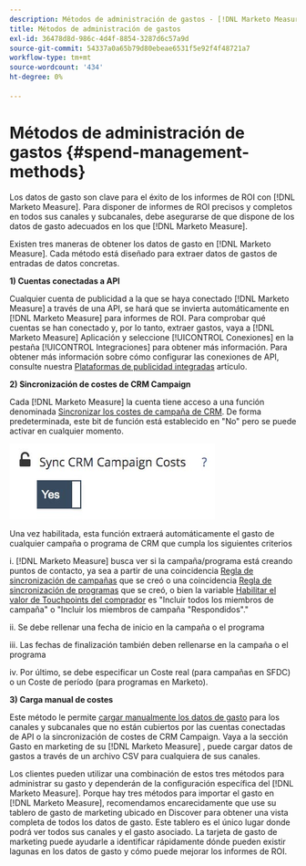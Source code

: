 ```yaml
---
description: Métodos de administración de gastos - [!DNL Marketo Measure] - Documentación del producto
title: Métodos de administración de gastos
exl-id: 36478d8d-986c-4d4f-8854-3287d6c57a9d
source-git-commit: 54337a0a65b79d80ebeae6531f5e92f4f48721a7
workflow-type: tm+mt
source-wordcount: '434'
ht-degree: 0%

---
```


# Métodos de administración de gastos {#spend-management-methods}

Los datos de gasto son clave para el éxito de los informes de ROI con [!DNL Marketo Measure]. Para disponer de informes de ROI precisos y completos en todos sus canales y subcanales, debe asegurarse de que dispone de los datos de gasto adecuados en los que [!DNL Marketo Measure].

Existen tres maneras de obtener los datos de gasto en [!DNL Marketo Measure]. Cada método está diseñado para extraer datos de gastos de entradas de datos concretas.

**1) Cuentas conectadas a API**

Cualquier cuenta de publicidad a la que se haya conectado [!DNL Marketo Measure] a través de una API, se hará que se invierta automáticamente en [!DNL Marketo Measure] para informes de ROI. Para comprobar qué cuentas se han conectado y, por lo tanto, extraer gastos, vaya a [!DNL Marketo Measure] Aplicación y seleccione [!UICONTROL Conexiones] en la pestaña [!UICONTROL Integraciones] para obtener más información. Para obtener más información sobre cómo configurar las conexiones de API, consulte nuestra [Plataformas de publicidad integradas](/help/api-connections/utilizing-marketo-measures-api-connections/integrated-ad-platforms.md#how-to-connect-ad-platforms) artículo.

**2) Sincronización de costes de CRM Campaign**

Cada [!DNL Marketo Measure] la cuenta tiene acceso a una función denominada [Sincronizar los costes de campaña de CRM](/help/marketing-spend/spend-management/crm-campaign-costs.md#availability). De forma predeterminada, este bit de función está establecido en &quot;No&quot; pero se puede activar en cualquier momento.

![](assets/spend-management-methods-1.png)

Una vez habilitada, esta función extraerá automáticamente el gasto de cualquier campaña o programa de CRM que cumpla los siguientes criterios

i. [!DNL Marketo Measure] busca ver si la campaña/programa está creando puntos de contacto, ya sea a partir de una coincidencia [Regla de sincronización de campañas](/help/channel-tracking-and-setup/offline-channels/custom-campaign-sync.md) que se creó o una coincidencia [Regla de sincronización de programas](/help/marketo-measure-and-marketo/marketo-measure-integrations-with-marketo/marketo-engage-programs-integration.md) que se creó, o bien la variable [Habilitar el valor de Touchpoints del comprador](/help/channel-tracking-and-setup/offline-channels/syncing-offline-campaigns.md#how-to-create-a-campaign-and-sync-buyer-touchpoints) es &quot;Incluir todos los miembros de campaña&quot; o &quot;Incluir los miembros de campaña &quot;Respondidos&quot;.&quot;

ii. Se debe rellenar una fecha de inicio en la campaña o el programa

iii. Las fechas de finalización también deben rellenarse en la campaña o el programa

iv. Por último, se debe especificar un Coste real (para campañas en SFDC) o un Coste de período (para programas en Marketo).

**3) Carga manual de costes**

Este método le permite [cargar manualmente los datos de gasto](/help/marketing-spend/spend-management/marketing-channel-costs.md#uploading-marketing-costs) para los canales y subcanales que no están cubiertos por las cuentas conectadas de API o la sincronización de costes de CRM Campaign. Vaya a la sección Gasto en marketing de su [!DNL Marketo Measure] , puede cargar datos de gastos a través de un archivo CSV para cualquiera de sus canales.

Los clientes pueden utilizar una combinación de estos tres métodos para administrar su gasto y dependerán de la configuración específica del [!DNL Marketo Measure]. Porque hay tres métodos para importar el gasto en [!DNL Marketo Measure], recomendamos encarecidamente que use su tablero de gasto de marketing ubicado en Discover para obtener una vista completa de todos los datos de gasto. Este tablero es el único lugar donde podrá ver todos sus canales y el gasto asociado. La tarjeta de gasto de marketing puede ayudarle a identificar rápidamente dónde pueden existir lagunas en los datos de gasto y cómo puede mejorar los informes de ROI.
